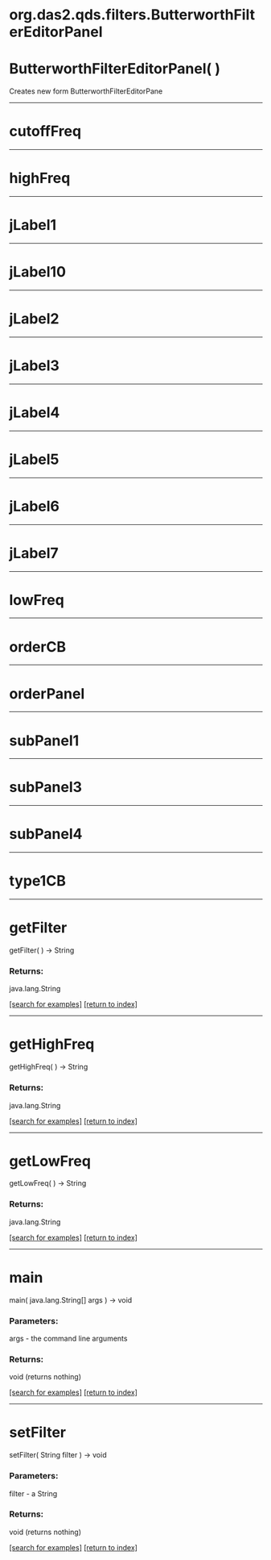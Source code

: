 # org.das2.qds.filters.ButterworthFilterEditorPanel



# ButterworthFilterEditorPanel( )
Creates new form ButterworthFilterEditorPane

***
<a name="cutoffFreq"></a>
# cutoffFreq



***
<a name="highFreq"></a>
# highFreq



***
<a name="jLabel1"></a>
# jLabel1



***
<a name="jLabel10"></a>
# jLabel10



***
<a name="jLabel2"></a>
# jLabel2



***
<a name="jLabel3"></a>
# jLabel3



***
<a name="jLabel4"></a>
# jLabel4



***
<a name="jLabel5"></a>
# jLabel5



***
<a name="jLabel6"></a>
# jLabel6



***
<a name="jLabel7"></a>
# jLabel7



***
<a name="lowFreq"></a>
# lowFreq



***
<a name="orderCB"></a>
# orderCB



***
<a name="orderPanel"></a>
# orderPanel



***
<a name="subPanel1"></a>
# subPanel1



***
<a name="subPanel3"></a>
# subPanel3



***
<a name="subPanel4"></a>
# subPanel4



***
<a name="type1CB"></a>
# type1CB



***
<a name="getFilter"></a>
# getFilter
getFilter(  ) &rarr; String



### Returns:
java.lang.String


<a href="https://github.com/autoplot/dev/search?q=getFilter&unscoped_q=getFilter">[search for examples]</a>
<a href="https://github.com/autoplot/documentation/blob/master/javadoc/index-all.md">[return to index]</a>

***
<a name="getHighFreq"></a>
# getHighFreq
getHighFreq(  ) &rarr; String



### Returns:
java.lang.String


<a href="https://github.com/autoplot/dev/search?q=getHighFreq&unscoped_q=getHighFreq">[search for examples]</a>
<a href="https://github.com/autoplot/documentation/blob/master/javadoc/index-all.md">[return to index]</a>

***
<a name="getLowFreq"></a>
# getLowFreq
getLowFreq(  ) &rarr; String



### Returns:
java.lang.String


<a href="https://github.com/autoplot/dev/search?q=getLowFreq&unscoped_q=getLowFreq">[search for examples]</a>
<a href="https://github.com/autoplot/documentation/blob/master/javadoc/index-all.md">[return to index]</a>

***
<a name="main"></a>
# main
main( java.lang.String[] args ) &rarr; void



### Parameters:
args - the command line arguments

### Returns:
void (returns nothing)


<a href="https://github.com/autoplot/dev/search?q=main&unscoped_q=main">[search for examples]</a>
<a href="https://github.com/autoplot/documentation/blob/master/javadoc/index-all.md">[return to index]</a>

***
<a name="setFilter"></a>
# setFilter
setFilter( String filter ) &rarr; void



### Parameters:
filter - a String

### Returns:
void (returns nothing)


<a href="https://github.com/autoplot/dev/search?q=setFilter&unscoped_q=setFilter">[search for examples]</a>
<a href="https://github.com/autoplot/documentation/blob/master/javadoc/index-all.md">[return to index]</a>

